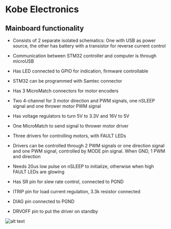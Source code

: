 # Kobe Electronics


## Mainboard functionality

- Consists of 2 separate isolated schematics: One with USB as power source, the other has battery with a transistor for reverse current control

- Communication between STM32 controller and computer is through microUSB

- Has LED connected to GPIO for indication, firmware controllable

- STM32 can be programmed with Samtec connector

- Has 3 MicroMatch connectors for motor encoders

- Two 4-channel for 3 motor direction and PWM signals, one nSLEEP signal and one thrower motor PWM signal

- Has voltage regulators to turn 5V to 3.3V and 16V to 5V

- One MicroMatch to send signal to thrower motor driver

- Three drivers for controlling motors, with FAULT LEDs

- Drivers can be controlled through 2 PWM signals or one direction signal and one PWM signal, controlled by MODE pin signal. When GND, 1 PWM and direction

- Needs 20us low pulse on nSLEEP to initialize, otherwise when high FAULT LEDs are glowing

- Has SR pin for slew rate control, connected to PGND

- ITRIP pin for load current regulation, 3.3k resistor connected

- DIAG pin connected to PGND

- DRVOFF pin to put the driver on standby

![alt text](https://github.com/ut-robotics/picr21-team-kobe/blob/main/Kobe_Elektronics/Mainboard_footprint_w_desc.png)

